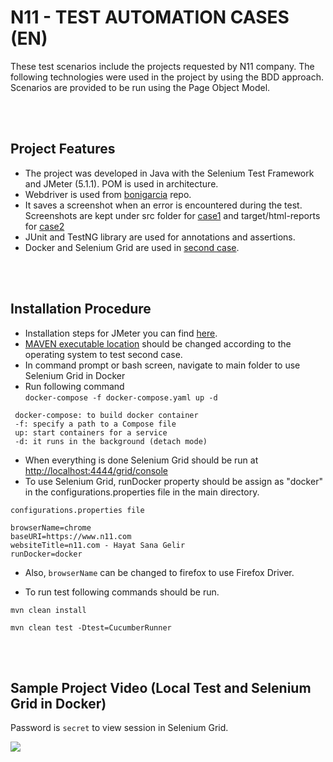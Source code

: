  # N11 - TEST AUTOMATION CASES (EN)

These test scenarios include the projects requested by N11 company. The following technologies were used in the project by using the BDD approach. Scenarios are provided to be run using the Page Object Model. 

</br></br>

## Project Features </br>

* The project was developed in Java with the Selenium Test Framework and JMeter (5.1.1). POM is used in architecture.
* Webdriver is used from [bonigarcia](https://github.com/bonigarcia/webdrivermanager) repo.
* It saves a screenshot when an error is encountered during the test. Screenshots are kept under src folder for [case1](https://github.com/ozgunbos/n11Cases/tree/main/case1) and target/html-reports for [case2](https://github.com/ozgunbos/n11Cases/tree/main/case2) 
* JUnit and TestNG library are used for annotations and assertions.
* Docker and Selenium Grid are used in [second case](https://github.com/ozgunbos/n11Cases/tree/main/case2).

</br></br>

## Installation Procedure </br>

* Installation steps for JMeter you can find [here](https://github.com/ozgunbos/n11Cases/tree/main/JMeter). 
* [MAVEN executable location](https://github.com/ozgunbos/n11Cases/blob/main/case2/pom.xml#L72) should be changed according to the operating system to test second case.
* In command prompt or bash screen, navigate to main folder to use Selenium Grid in Docker 
* Run following command  
``` docker-compose -f docker-compose.yaml up -d ```
```
 docker-compose: to build docker container
 -f: specify a path to a Compose file 
 up: start containers for a service
 -d: it runs in the background (detach mode)
```

* When everything is done Selenium Grid should be run at [http://localhost:4444/grid/console](http://localhost:4444/grid/console)
* To use Selenium Grid, runDocker property should be assign as "docker" in the configurations.properties file in the main directory.

```configurations.properties file```

``` 
browserName=chrome
baseURI=https://www.n11.com
websiteTitle=n11.com - Hayat Sana Gelir
runDocker=docker

```
* Also, ```browserName``` can be changed to firefox to use Firefox Driver.

* To run test following commands should be run.

``` mvn clean install ```

``` mvn clean test -Dtest=CucumberRunner ```

</br></br>

## Sample Project Video (Local Test and Selenium Grid in Docker)  </br> 

Password is ```secret``` to view session in Selenium Grid.

![](https://github.com/ozgunbos/n11Cases/blob/main/Ornek.gif)
